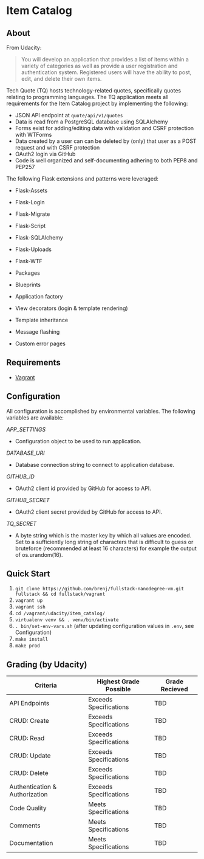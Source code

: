 Item Catalog
============

About
-----
From Udacity:
> You will develop an application that provides a list of items within a
> variety of categories as well as provide a user registration and
> authentication system. Registered users will have the ability to post,
> edit, and delete their own items.

Tech Quote (TQ) hosts technology-related quotes, specifically quotes relating
to programming languages. The TQ application meets all requirements for
the Item Catalog project by implementing the following:

* JSON API endpoint at `quote/api/v1/quotes`
* Data is read from a PostgreSQL database using SQLAlchemy
* Forms exist for adding/editing data with validation and CSRF protection
  with WTForms
* Data created by a user can can be deleted by (only) that user as a POST
  request and with CSRF protection
* OAuth2 login via GitHub
* Code is well organized and self-documenting adhering to both PEP8 and PEP257

The following Flask extensions and patterns were leveraged:

* Flask-Assets
* Flask-Login
* Flask-Migrate
* Flask-Script
* Flask-SQLAlchemy
* Flask-Uploads
* Flask-WTF

* Packages
* Blueprints
* Application factory
* View decorators (login & template rendering)
* Template inheritance
* Message flashing
* Custom error pages

Requirements
------------

* [Vagrant](http://www.vagrantup.com/downloads.html)

Configuration
-------------

All configuration is accomplished by environmental variables.
The following variables are available:

*APP_SETTINGS* 
- Configuration object to be used to run application.

*DATABASE_URI*
- Database connection string to connect to application database.

*GITHUB_ID*
- OAuth2 client id provided by GitHub for access to API.

*GITHUB_SECRET*
- OAuth2 client secret provided by GitHub for access to API.

*TQ_SECRET*
- A byte string which is the master key by which all values are encoded.
  Set to a sufficiently long string of characters that is difficult to
  guess or bruteforce (recommended at least 16 characters) for example
  the output of os.urandom(16).

Quick Start
-----------

1. `git clone https://github.com/brenj/fullstack-nanodegree-vm.git fullstack && cd fullstack/vagrant`
2. `vagrant up`
3. `vagrant ssh`
4. `cd /vagrant/udacity/item_catalog/`
5. `virtualenv venv && . venv/bin/activate`
6. `. bin/set-env-vars.sh` (after updating configuration values in `.env`, see Configuration)
7. `make install`
8. `make prod`

Grading (by Udacity)
--------------------

Criteria       |Highest Grade Possible  |Grade Recieved
---------------|------------------------|--------------
API Endpoints  |Exceeds Specifications  |TBD
CRUD: Create   |Exceeds Specifications  |TBD
CRUD: Read     |Exceeds Specifications  |TBD
CRUD: Update   |Exceeds Specifications  |TBD
CRUD: Delete   |Exceeds Specifications  |TBD
Authentication & Authorization   |Exceeds Specifications  |TBD
Code Quality   |Meets Specifications  |TBD
Comments       |Meets Specifications  |TBD
Documentation  |Meets Specifications    |TBD
